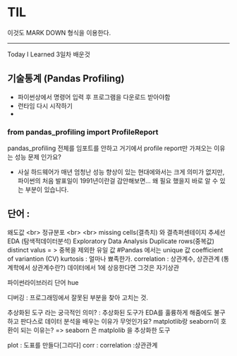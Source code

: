 # TIL
이것도 MARK DOWN 형식을 이용한다.


---
Today I Learned
3일차 배운것

## 기술통계 (Pandas Profiling)
* 파이썬상에서 명령어 입력 후 프로그램을 다운로드 받아야함
* 런타임 다시 시작하기
*

### from pandas_profiling import ProfileReport
pandas_profiling 전체를 임포트를 안하고 거기에서
 profile report만 가져오는 이유는 성능 문제 인가요?

* 사실 하드웨어가 매년 엄청난 성능 향상이 있는 현대에와서는 크게 의미가 없지만, 
	파이썬의 처음 발표일이 1991년이란걸 감안해보면... 
	왜 필요 했을지 바로 알 수 있는 부분이 있습니다.

## 단어 :
왜도값 <br\>
정규분포 <br\> 
<br\> missing cells(결측치) 와 결측퍼센테이지
추세선
EDA (탐색적데이터분석) Exploratory Data Analysis
Duplicate rows(중복값)
distinct valus = > 중복을 제외한 유일 값 #Pandas 에서는 unique 값
coefficient of variantion (CV)
kurtosis : 얼마나 뾰족한가.
correlation : 상관계수, 상관관계 (통계학에서 상관계수란?) 
	데이터에서 1에 상응한다면 그것은 자기상관


파이썬라이브러리 단어
hue


디버깅 : 프로그래밍에서 잘못된 부분을 찾아 고치는 것. 


추상화된 도구 라는 궁극적인 의미?
 : 추상화된 도구가 EDA를 훌륭하게 해줌에도 불구하고 판다스로 데이터 분석을 배우는 이유가 무엇인가요?
matplotlib랑 seaborn이 호환이 되는 이유는?
 => seaborn 은 matplolib 을 추상화한 도구

plot :
도표를 만들다[그리다]
corr :
 correlation :상관관계

